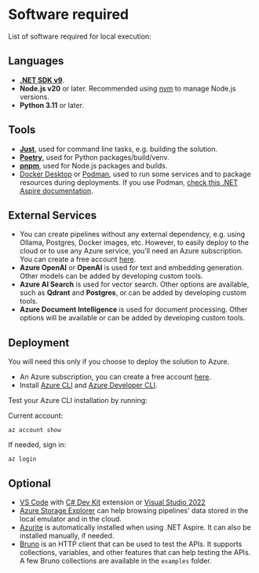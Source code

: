# Software required

List of software required for local execution:

## Languages

- [**.NET SDK v9**](https://dotnet.microsoft.com/download/dotnet/9.0).
- **Node.js v20** or later. Recommended using [nvm](https://github.com/nvm-sh/nvm) to manage Node.js versions.
- **Python 3.11** or later.

## Tools

- [**Just**](https://github.com/casey/just), used for command line tasks, e.g. building the solution.
- [**Poetry**](https://python-poetry.org/docs/#installation), used for Python packages/build/venv.
- [**pnpm**](https://pnpm.io/installation), used for Node.js packages and builds.
- [Docker Desktop](https://www.docker.com/products/docker-desktop) or [Podman](https://podman.io),
   used to run some services and to package resources during deployments. If you use Podman,
   [check this .NET Aspire documentation](https://learn.microsoft.com/dotnet/aspire/fundamentals/setup-tooling).

## External Services

- You can create pipelines without any external dependency, e.g. using Ollama, Postgres,
  Docker images, etc. However, to easily deploy to the cloud or to use any Azure service,
  you'll need an Azure subscription.
  You can create a free account [here](https://azure.microsoft.com/free).
- **Azure OpenAI** or **OpenAI** is used for text and embedding generation. Other models
    can be added by developing custom tools.
- **Azure AI Search** is used for vector search. Other options are available, such as **Qdrant**
    and **Postgres**, or can be added by developing custom tools.
- **Azure Document Intelligence** is used for document processing. Other options will be available
    or can be added by developing custom tools.

## Deployment

You will need this only if you choose to deploy the solution to Azure.

- An Azure subscription, you can create a free account [here](https://azure.microsoft.com/free).
- Install [Azure CLI](https://learn.microsoft.com/cli/azure/install-azure-cli) and
  [Azure Developer CLI](https://learn.microsoft.com/azure/developer/azure-developer-cli/install-azd).

Test your Azure CLI installation by running:

Current account:

```shell
az account show
```

If needed, sign in:

```shell
az login
```

## Optional

- [VS Code](https://code.visualstudio.com/) with
  [C# Dev Kit](https://marketplace.visualstudio.com/items?itemName=ms-dotnettools.csdevkit) extension
  or [Visual Studio 2022](https://visualstudio.microsoft.com)
- [Azure Storage Explorer](https://azure.microsoft.com/en-us/products/storage/storage-explorer/)
  can help browsing pipelines' data stored in the local emulator and in the cloud.
- [Azurite](https://learn.microsoft.com/azure/storage/common/storage-use-azurite) is automatically
  installed when using .NET Aspire. It can also be installed manually, if needed.
- [Bruno](https://www.usebruno.com) is an HTTP client that can be used to test the APIs. It supports
  collections, variables, and other features that can help testing the APIs. A few Bruno collections
  are available in the `examples` folder.

